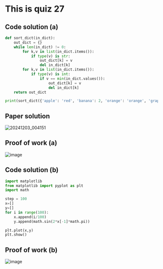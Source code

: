 # This is quiz 27

## Code solution (a)
```.py
def sort_dict(in_dict):
    out_dict = {}
    while len(in_dict) != 0:
        for k,v in list(in_dict.items()):
            if type(v) is str:
                out_dict[k] = v
                del in_dict[k]
        for k,v in list(in_dict.items()):
            if type(v) is int:
                if v == min(in_dict.values()):
                    out_dict[k] = v
                    del in_dict[k]
    return out_dict

print(sort_dict({'apple': 'red', 'banana': 2, 'orange': 'orange', 'grape': 1, 'kiwi': 'brown', 'pear': 8}))
```

## Paper solution
![20241203_004151](https://github.com/user-attachments/assets/6a59beb1-2e30-40aa-9691-2bba12c793fa)

## Proof of work (a)
![image](https://github.com/user-attachments/assets/1c4d7dbb-d2a1-4032-a4c2-35f915ba6078)

## Code solution (b)
```.py
import matplotlib
from matplotlib import pyplot as plt
import math

step = 100
x=[]
y=[]
for i in range(100):
    x.append(i/100)
    y.append(math.sin(2*x[-1]*math.pi))

plt.plot(x,y)
plt.show()
```

## Proof of work (b)
![image](https://github.com/user-attachments/assets/231c532e-3b4d-4c34-a71a-2b04538baec5)
